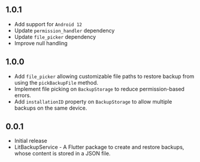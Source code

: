## 1.0.1

- Add support for `Android 12`
- Update `permission_handler` dependency
- Update `file_picker` dependency
- Improve null handling

## 1.0.0

- Add `file_picker` allowing customizable file paths to restore backup from using the `pickBackupFile` method.
- Implement file picking on `BackupStorage` to reduce permission-based errors.
- Add `installationID` property on `BackupStorage` to allow multiple backups on the same device.

## 0.0.1

- Initial release
- LitBackupService - A Flutter package to create and restore backups, whose content is stored in a JSON file.
